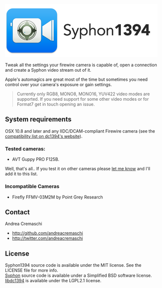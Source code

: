 ![Syphon1394](https://raw.githubusercontent.com/andreacremaschi/Syphon1394/master/AppTitle.png)

Tweak all the settings your firewire camera is capable of, open a connection and create a Syphon video stream out of it.

Apple's automagics are great most of the time but sometimes you need control over your camera's exposure or gain settings. 

> Currently only RGB8, MONO8, MONO16, YUV422 video modes are supported. If you need support for some other video modes or for Format7 get in touch opening an issue.

## System requirements

OSX 10.8 and later and any IIDC/DCAM-compliant Firewire camera (see the [compatibility list on dc1394's website](http://damien.douxchamps.net/ieee1394/cameras/)).

### Tested cameras:
- AVT Guppy PRO F125B. 

Well, that's all.. If you test it on other cameras please [let me know](https://github.com/andreacremaschi/Syphon1394/issues/1) and I'll add it to this list.  

### Incompatible Cameras
- Firefly FFMV-03M2M by Point Grey Research

## Contact

Andrea Cremaschi

- http://github.com/andreacremaschi
- http://twitter.com/andreacremaschi

## License

Syphon1394 source code is available under the MIT license. See the LICENSE file for more info.  
[Syphon](http://syphon.v002.info) source code is available under a Simplified BSD software license.  
[libdc1394](http://damien.douxchamps.net/ieee1394/libdc1394/) is available under the LGPL2.1 license.  
